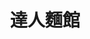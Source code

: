---
title: "達人麵館"
description: "達人麵館"
layout: shop
keywords:
  - 美食競賽
  - 台灣美食
  - 美食精選
datePublished: "2025-06-30"
dateModified: "2025-07-03"
city: "台北市"
district: "內湖區"
address: "114台北市內湖區環山路一段9巷7號"
phone: "0227989901"
geo: "25.082961288139547, 121.56600645040385"
google_map: "https://maps.app.goo.gl/fb7muVh6Ksfvafx76"
footinder: "https://footinder.com.tw/%e5%8f%b0%e5%8c%97%e5%b8%82%e5%85%a7%e6%b9%96%e5%8d%80/50268/"
official: "https://www.facebook.com/profile.php?id=100095059021569"
award:
  - name: "台北國際牛肉麵節"
    year: "2024"
    entries:
      - group: "鮮食組"
        cooking_style: "清燉"
        rank: "金牌"

---